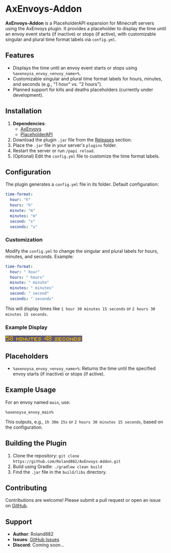# AxEnvoys-Addon

**AxEnvoys-Addon** is a PlaceholderAPI expansion for Minecraft servers using the AxEnvoys plugin. It provides a placeholder to display the time until an envoy event starts (if inactive) or stops (if active), with customizable singular and plural time format labels via `config.yml`.

## Features
- Displays the time until an envoy event starts or stops using `%axenoysa_envoy_<envoy_name>%`.
- Customizable singular and plural time format labels for hours, minutes, and seconds (e.g., "1 hour" vs. "2 hours").
- Planned support for kills and deaths placeholders (currently under development).

## Installation
1. **Dependencies**:
    - [AxEnvoys](https://builtbybit.com/resources/axenvoys-supply-crates-from-the-sky.30408/)
    - [PlaceholderAPI](https://www.spigotmc.org/resources/placeholderapi.6245/)
2. Download the plugin `.jar` file from the [Releases](https://github.com/Roland882/AxEnvoys-Addon/releases) section.
3. Place the `.jar` file in your server's `plugins` folder.
4. Restart the server or run `/papi reload`.
5. (Optional) Edit the `config.yml` file to customize the time format labels.

## Configuration
The plugin generates a `config.yml` file in its folder. Default configuration:

```yaml
time-format:
  hour: "h"
  hours: "h"
  minute: "m"
  minutes: "m"
  second: "s"
  seconds: "s"
```

### Customization
Modify the `config.yml` to change the singular and plural labels for hours, minutes, and seconds. Example:

```yaml
time-format:
  hour: " hour"
  hours: " hours"
  minute: " minute"
  minutes: " minutes"
  second: " second"
  seconds: " seconds"
```

This will display times like `1 hour 30 minutes 15 seconds` or `2 hours 30 minutes 15 seconds`.

### Example Display

![img.png](img.png)

## Placeholders
- `%axenoysa_envoy_<envoy_name>%`: Returns the time until the specified envoy starts (if inactive) or stops (if active).

## Example Usage
For an envoy named `main`, use:
```
%axenoysa_envoy_main%
```
This outputs, e.g., `1h 30m 15s` or `2 hours 30 minutes 15 seconds`, based on the configuration.

## Building the Plugin
1. Clone the repository: `git clone https://github.com/Roland882/AxEnvoys-Addon.git`
2. Build using Gradle: `./gradlew clean build`
3. Find the `.jar` file in the `build/libs` directory.

## Contributing
Contributions are welcome! Please submit a pull request or open an issue on [GitHub](https://github.com/Roland882/AxEnvoys-Addon/issues).

## Support
- **Author**: Roland882
- **Issues**: [GitHub Issues](https://github.com/Roland882/AxEnvoys-Addon/issues)
- **Discord**: Coming soon...